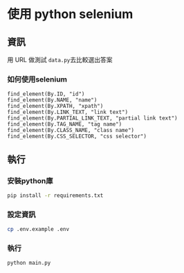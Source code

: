 # 使用 python selenium

## 資訊

用 URL 做測試
`data.py`去比較選出答案

### 如何使用selenium
```
find_element(By.ID, "id")
find_element(By.NAME, "name")
find_element(By.XPATH, "xpath")
find_element(By.LINK_TEXT, "link text")
find_element(By.PARTIAL_LINK_TEXT, "partial link text")
find_element(By.TAG_NAME, "tag name")
find_element(By.CLASS_NAME, "class name")
find_element(By.CSS_SELECTOR, "css selector")
```

## 執行

### 安裝python庫
```bash
pip install -r requirements.txt
```

### 設定資訊
```bash
cp .env.example .env
```

### 執行
```bash
python main.py
```
